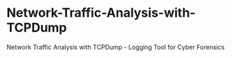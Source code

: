 # Network-Traffic-Analysis-with-TCPDump
Network Traffic Analysis with TCPDump - Logging Tool for Cyber Forensics
